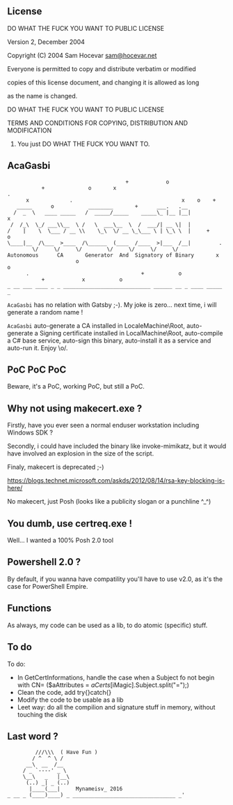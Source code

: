 License
-------

DO WHAT THE FUCK YOU WANT TO PUBLIC LICENSE 

Version 2, December 2004 
                    
Copyright (C) 2004 Sam Hocevar <sam@hocevar.net> 

Everyone is permitted to copy and distribute verbatim or modified 

copies of this license document, and changing it is allowed as long 

as the name is changed. 

DO WHAT THE FUCK YOU WANT TO PUBLIC LICENSE 
           
TERMS AND CONDITIONS FOR COPYING, DISTRIBUTION AND MODIFICATION 

1. You just DO WHAT THE FUCK YOU WANT TO.



AcaGasbi
--------
```
                                      +            o                           
           +              o       x                                      .     
      x             .                                   x    o    +            
   _____      o           ________       +      ___.   .__                     
  /  _  \   ____ _____   /  _____/_____    _____\_ |__ |__|           x        
 /  /_\  \_/ ___\\__  \ /   \  ___\__  \  /  ___/| __ \|  |                    
/    |    \  \___ / __ \\    \_\  \/ __ \_\___ \ | \_\ \  |     +      o       
\____|__  /\___  >____  /\______  (____  /____  >|___  /__|         .          
        \/     \/     \/        \/     \/     \/     \/                        
Autonomous      CA       Generator  And  Signatory of Binary       x              
                      o                                               o        
      .                                    +           o                       
           +            x           o                                          
_ __ ___ ____ _ _ ____________________________ ______ __ _ ____ _____ _
```

`AcaGasbi` has no relation with Gatsby ;-). My joke is zero... next time, i will generate a random name !

`AcaGasbi` auto-generate a CA installed in LocaleMachine\Root, auto-generate a Signing certificate installed in LocalMachine\Root, auto-compile a C# base service, auto-sign this binary, auto-install it as a service and auto-run it. Enjoy \o/.


PoC PoC PoC
----------------
Beware, it's a PoC, working PoC, but still a PoC.


Why not using makecert.exe ?
----------------
Firstly, have you ever seen a normal enduser workstation including Windows SDK ?

Secondly, i could have included the binary like invoke-mimikatz, but it would have involved an explosion in the size of the script.

Finaly, makecert is deprecated ;-)

https://blogs.technet.microsoft.com/askds/2012/08/14/rsa-key-blocking-is-here/

No makecert, just Posh (looks like a publicity slogan or a punchline ^_^)


You dumb, use certreq.exe !
----------------
Well... I wanted a 100% Posh 2.0 tool


Powershell 2.0 ?
----------------
By default, if you wanna have compatility you'll have to use v2.0, as it's the case for PowerShell Empire.


Functions
---------------
As always, my code can be used as a lib, to do atomic (specific) stuff.


To do
---------------
To do:
* In GetCertInformations, handle the case when a Subject fo not begin with CN= ($aAttributes = $aCerts[$iMagic].Subject.split("=");)
* Clean the code, add try{}catch{}
* Modify the code to be usable as a lib
* Leet way: do all the compilion and signature stuff in memory, without touching the disk


Last word ?
-----------

````
         ///\\\  ( Have Fun )
        / ^  ^ \ /
      __\  __  /__
     / _ `----' _ \
     \__\   _   |__\
      (..) _| _ (..)
       |____(___|     Mynameisv_ 2016
_ __ _ (____)____) _ _________________________________ _'
````